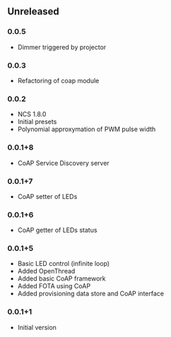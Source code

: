 ## Unreleased

### 0.0.5
* Dimmer triggered by projector

### 0.0.3
* Refactoring of coap module

### 0.0.2
* NCS 1.8.0
* Initial presets
* Polynomial approxymation of PWM pulse width

### 0.0.1+8
* CoAP Service Discovery server

### 0.0.1+7
* CoAP setter of LEDs

### 0.0.1+6
* CoAP getter of LEDs status

### 0.0.1+5
* Basic LED control (infinite loop)
* Added OpenThread
* Added basic CoAP framework
* Added FOTA using CoAP
* Added provisioning data store and CoAP interface

### 0.0.1+1
* Initial version
